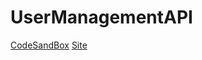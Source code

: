 # UserManagementAPI

[CodeSandBox](https://codesandbox.io/live/9b6b234c105)
[Site](https://cfk5hm.csb.app/)
